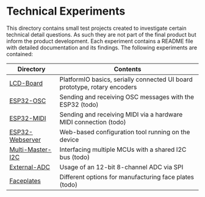 Technical Experiments
=====================

This directory contains small test projects created to investigate certain
technical detail questions. As such they are not part of the final product
but inform the product development. Each experiment contains a README file
with detailed documentation and its findings. The following experiments are
contained:

| **Directory**                         | **Contents** |
|---------------------------------------|--------------|
| [LCD-Board](LCD-Board/)               | PlatformIO basics, serially connected UI board prototype, rotary encoders |
| [ESP32-OSC](ESP32-OSC/)               | Sending and receiving OSC messages with the ESP32 (todo) |
| [ESP32-MIDI](ESP32-MIDI/)             | Sending and receiving MIDI via a hardware MIDI connection (todo) |
| [ESP32-Webserver](ESP32-Webserver/)   | Web-based configuration tool running on the device |
| [Multi-Master-I2C](Multi-Master-I2C/) | Interfacing multiple MCUs with a shared I2C bus (todo) |
| [External-ADC](External-ADC)          | Usage of an 12-bit 8-channel ADC via SPI |
| [Faceplates](Faceplates/)             | Different options for manufacturing face plates (todo) |
